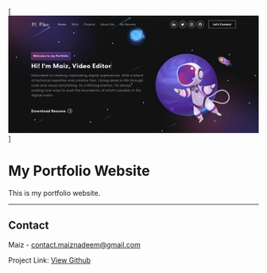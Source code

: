 [![Portfolio Banner](https://raw.githubusercontent.com/MaizNadeem/Personal-Portfolio/main/client/src/assets/Banner.png)]

# My Portfolio Website

This is my portfolio website.

---

## Contact

Maiz - contact.maiznadeem@gmail.com

Project Link: [View Github](https://github.com/MaizNadeem/Real-Estate-Web)